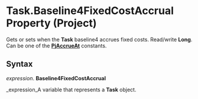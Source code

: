 
# Task.Baseline4FixedCostAccrual Property (Project)

Gets or sets when the  **Task** baseline4 accrues fixed costs. Read/write **Long**. Can be one of the  **[PjAccrueAt](a86ac41f-9b7c-dd20-6d41-131b1c96af6b.md)** constants.


## Syntax

 _expression_. **Baseline4FixedCostAccrual**

 _expression_A variable that represents a  **Task** object.

